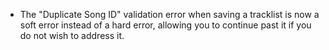 - The "Duplicate Song ID" validation error when saving a tracklist is now a soft error instead of a hard error, allowing you to continue past it if you do not wish to address it.
